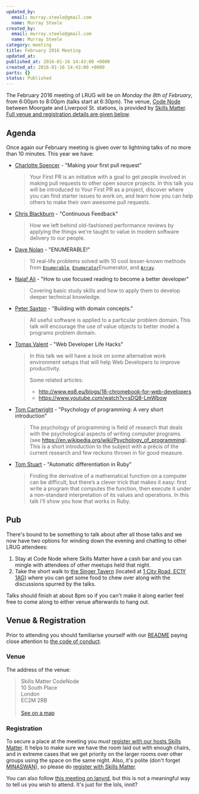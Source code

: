 ```yaml
---
updated_by:
  email: murray.steele@gmail.com
  name: Murray Steele
created_by:
  email: murray.steele@gmail.com
  name: Murray Steele
category: meeting
title: February 2016 Meeting
updated_at:
published_at: 2016-01-16 14:43:00 +0000
created_at: 2016-01-16 14:43:00 +0000
parts: {}
status: Published
---
```


The February 2016 meeting of LRUG will be on *Monday the 8th of February*, from 6:00pm to 8:00pm (talks start at 6:30pm).  The venue, [Code Node](https://skillsmatter.com/locations/264-skills-matter-codenode) between Moorgate and Liverpool St. stations, is provided by [Skills Matter](http://www.skillsmatter.com).  [Full venue and registration details are given below](#feb16registration).

Agenda
------

Once again our February meeting is given over to lightning talks of no more than 10 minutes.  This year we have:

* [Charlotte Spencer](http://www.charlotteis.co.uk/) - "Making your first pull request"
  > Your First PR is an initiative with a goal to get people involved in making
  > pull requests to other open source projects. In this talk you will be
  > introduced to Your First PR as a project, discover where you can find
  > starter issues to work on, and learn how you can help others to make their
  > own awesome pull requests.

* [Chris Blackburn](https://github.com/chrisblackburn) - "Continuous Feedback"
  > How we left behind old-fashioned performance reviews by applying the things
  > we're taught to value in modern software delivery to our people.

* [Dave Nolan](http://kapoq.com/) - "ENUMERABLE!"
  > 10 real-life problems solved with 10 cool lesser-known methods from [`Enumerable`](http://ruby-doc.org/core-2.3.0/Enumerable.html), [`Enumerator`](http://ruby-doc.org/core-2.3.0/Enumerator.html)Enumerator, and [`Array`](http://ruby-doc.org/core-2.3.0/Array.html).

* [Najaf Ali](https://twitter.com/alinajaf) - "How to use focused reading to become a better developer"
  > Covering basic study skills and how to apply them to develop deeper technical knowledge.

* [Peter Saxton](https://twitter.com/crowdhailer) - "Building with domain concepts."
  > All useful software is applied to a particular problem domain. This talk
  > will encourage the use of value objects to better model a programs problem
  > domain.

* [Tomas Valent](http://www.eq8.eu/) - "Web Developer Life Hacks"
  > In this talk we will have a look on some alternative work environment
  > setups that will help Web Developers to improve productivity.
  >
  > Some related articles:
  >
  > * http://www.eq8.eu/blogs/18-chromebook-for-web-developers
  > * https://www.youtube.com/watch?v=sDQ8-LmWbow

* [Tom Cartwright](http://www.tomcartwright.net/) - "Psychology of programming: A very short introduction"
  > The psychology of programming is field of research that deals with the
  > psychological aspects of writing computer programs. (see
  > https://en.wikipedia.org/wiki/Psychology_of_programming). This is a short
  > introduction to the subject with a précis of the current research and few
  > reckons thrown in for good measure.

* [Tom Stuart](http://codon.com) - "Automatic differentiation in Ruby"
  > Finding the derivative of a mathematical function on a computer can be
  > difficult, but there’s a clever trick that makes it easy: first write a
  > program that computes the function, then execute it under a non-standard
  > interpretation of its values and operations. In this talk I’ll show you how
  > that works in Ruby.

Pub
---

There's bound to be something to talk about after all those talks and we now have two options for winding down the evening and chatting to other LRUG attendees:

1. Stay at Code Node where Skills Matter have a cash bar and you can mingle with attendees of other meetups held that night.
2. Take the short walk to [the Singer Tavern](http://singertavern.com/) (located at [1 City Road, EC1Y 1AG](https://goo.gl/maps/w9kPu)) where you can get some food to chew over along with the discussions spurred by the talks.

Talks should finish at about 8pm so if you can't make it along earlier feel free to come along to either venue afterwards to hang out.

Venue & Registration <a name="feb16registration">&nbsp;</a>
----------------------------------------------------------

Prior to attending you should familiarise yourself with our [README](http://readme.lrug.org/) paying close attention to [the code of conduct](http://readme.lrug.org/#code-of-conduct).

### Venue

The address of the venue:

> Skills Matter CodeNode<br/>10 South Place<br/>London<br/>EC2M 2RB<br/><br/>[See on a map](https://goo.gl/maps/ONJT4)

### Registration

To secure a place at the meeting you *must* [register with our hosts Skills Matter](https://skillsmatter.com/meetups/7698-lrug-february-2016-lightning-talks-meeting).  It helps to make sure we have the room laid out with enough chairs, and in extreme cases that we get priority on the larger rooms over other groups using the space on the same night.  Also, it's polite (don't forget [MINASWAN](https://en.wikipedia.org/wiki/MINASWAN)), so please do [register with Skills Matter](https://skillsmatter.com/meetups/7698-lrug-february-2016-lightning-talks-meeting).

You can also follow [this meeting on lanyrd](http://lanyrd.com/2016/lrug-february/), but this is not a meaningful way to tell us you wish to attend.  It's just for the lols, innit?
